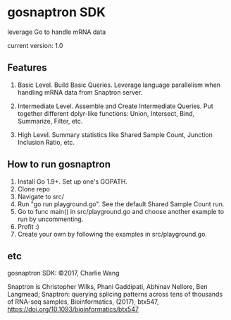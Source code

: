 # gosnaptron SDK

leverage Go to handle mRNA data

current version: 1.0



## Features

1) Basic Level. Build Basic Queries. Leverage language parallelism when handling mRNA data from Snaptron server.

2) Intermediate Level. Assemble and Create Intermediate Queries. Put together different dplyr-like functions: Union, Intersect, Bind, Summarize, Filter, etc.

3) High Level. Summary statistics like Shared Sample Count, Junction Inclusion Ratio, etc.



## How to run gosnaptron

1) Install Go 1.9+. Set up one's GOPATH.
2) Clone repo
3) Navigate to src/
4) Run "go run playground.go". See the default Shared Sample Count run.
5) Go to func main() in src/playground.go and choose another example to run by uncommenting. 
6) Profit :)
7) Create your own by following the examples in src/playground.go.



## etc

gosnaptron SDK: ©2017, Charlie Wang

Snaptron is Christopher Wilks, Phani Gaddipati, Abhinav Nellore, Ben Langmead; Snaptron: querying splicing patterns across tens of thousands of RNA-seq samples, Bioinformatics, (2017), btx547, https://doi.org/10.1093/bioinformatics/btx547